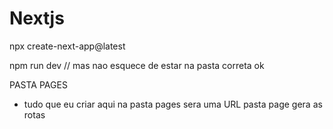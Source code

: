 # Nextjs

npx create-next-app@latest

npm run dev // mas nao esquece de estar na pasta correta ok

PASTA PAGES
* tudo que eu criar aqui na pasta pages sera uma URL
pasta page gera as rotas



